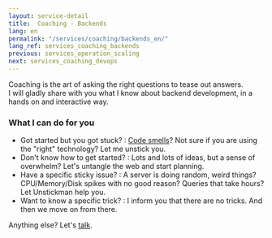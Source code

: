 ```yaml
---
layout: service-detail
title:  Coaching - Backends
lang: en
permalink: "/services/coaching/backends_en/"
lang_ref: services_coaching_backends
previous: services_operation_scaling
next: services_coaching_devops
---
```

Coaching is the art of asking the right questions to tease out answers.  
I will gladly share with you what I know about backend development, in a hands on and interactive way.

### What I can do for you
- Got started but you got stuck?
: [Code smells](https://en.wikipedia.org/wiki/Smell_(Programmierung))? Not sure if you are using the "right" technology? Let me unstick you.
- Don't know how to get started?
: Lots and lots of ideas, but a sense of overwhelm? Let's untangle the web and start planning.
- Have a specific sticky issue?
: A server is doing random, weird things? CPU/Memory/Disk spikes with no good reason? Queries that take hours? Let Unstickman help you.
- Want to know a specific trick?
: I inform you that there are no tricks. And then we move on from there.

Anything else? Let's [talk](/contact_en).
